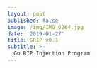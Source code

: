```yaml
---
layout: post
published: false
image: /img/IMG_6264.jpg
date: '2019-01-27'
title: GRIP v0.1
subtitle: >-
  Go RIP Injection Program
---
```

